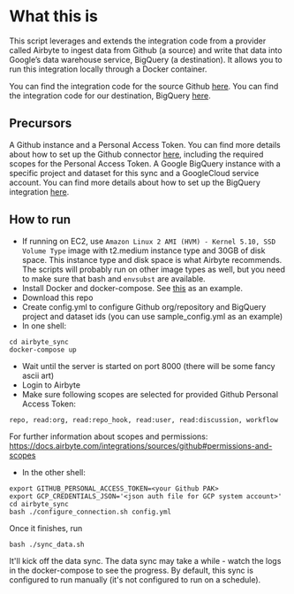 # What this is 

This script leverages and extends the integration code from a provider called Airbyte to ingest data from Github (a source) and write that data into Google’s data warehouse service, BigQuery (a destination). It allows you to run this integration locally through a Docker container. 

You can find the integration code for the source Github [here](https://github.com/XIDProject/airbyte/tree/master/airbyte-integrations/connectors/source-github/source_github). You can find the integration code for our destination, BigQuery [here](https://github.com/XIDProject/airbyte/tree/master/airbyte-integrations/connectors/destination-bigquery). 

## Precursors

A Github instance and a Personal Access Token. You can find more details about how to set up the Github connector [here](https://docs.airbyte.com/integrations/sources/github/), including the required scopes for the Personal Access Token. 
A Google BigQuery instance with a specific project and dataset for this sync and a GoogleCloud service account. You can find more details about how to set up the BigQuery integration [here](https://docs.airbyte.com/integrations/destinations/bigquery/). 


## How to run
- If running on EC2, use `Amazon Linux 2 AMI (HVM) - Kernel 5.10, SSD Volume Type` image with t2.medium instance type and 30GB of disk space.
  This instance type and disk space is what Airbyte recommends. The scripts will probably run on other image types as well, but you need to make sure that bash and `envsubst` are available.
- Install Docker and docker-compose. See [this](https://docs.airbyte.com/deploying-airbyte/on-aws-ec2#install-environment) as an example.
- Download this repo
- Create config.yml to configure Github org/repository and BigQuery project and dataset ids (you can use sample_config.yml as an example)
- In one shell:
```shell
cd airbyte_sync
docker-compose up
```
- Wait until the server is started on port 8000 (there will be some fancy ascii art)
- Login to Airbyte
- Make sure following scopes are selected for provided Github Personal Access Token:
```shell
repo, read:org, read:repo_hook, read:user, read:discussion, workflow
```
For further information about scopes and permissions: https://docs.airbyte.com/integrations/sources/github#permissions-and-scopes
- In the other shell:
```shell
export GITHUB_PERSONAL_ACCESS_TOKEN=<your Github PAK>
export GCP_CREDENTIALS_JSON='<json auth file for GCP system account>'
cd airbyte_sync
bash ./configure_connection.sh config.yml
```
Once it finishes, run
```shell
bash ./sync_data.sh
```
It'll kick off the data sync. The data sync may take a while - watch the logs in the docker-compose to see the progress. By default, this sync is configured to run manually (it's not configured to run on a schedule). 
